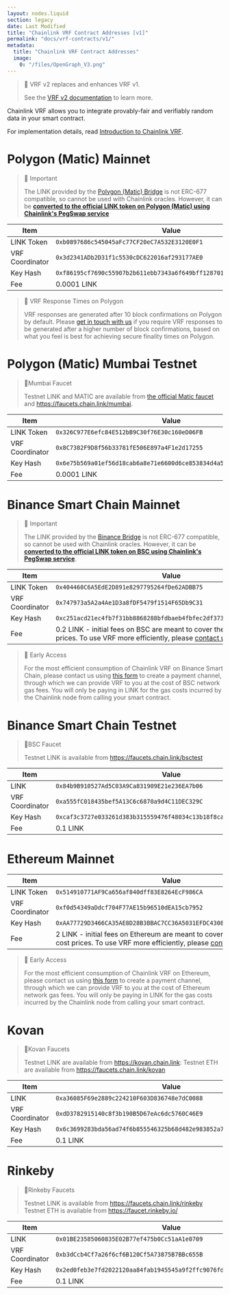 ```yaml
---
layout: nodes.liquid
section: legacy
date: Last Modified
title: "Chainlink VRF Contract Addresses [v1]"
permalink: "docs/vrf-contracts/v1/"
metadata:
  title: "Chainlink VRF Contract Addresses"
  image:
    0: "/files/OpenGraph_V3.png"
---
```


> 🚧 VRF v2 replaces and enhances VRF v1.
>
> See the [VRF v2 documentation](../) to learn more.

Chainlink VRF allows you to integrate provably-fair and verifiably random data in your smart contract.

For implementation details, read [Introduction to Chainlink VRF](../../chainlink-vrf/v1).

# Polygon (Matic) Mainnet

> 📘 Important
>
> The LINK provided by the [Polygon (Matic) Bridge](https://wallet.matic.network/bridge) is not ERC-677 compatible, so cannot be used with Chainlink oracles. However, it can be [**converted to the official LINK token on Polygon (Matic) using Chainlink's PegSwap service**](https://pegswap.chain.link/)

|Item|Value|
|---|---|
|LINK Token|`0xb0897686c545045aFc77CF20eC7A532E3120E0F1`|
|VRF Coordinator|`0x3d2341ADb2D31f1c5530cDC622016af293177AE0`|
|Key Hash|`0xf86195cf7690c55907b2b611ebb7343a6f649bff128701cc542f0569e2c549da`|
|Fee|0.0001 LINK|

> 📘 VRF Response Times on Polygon
>
> VRF responses are generated after 10 block confirmations on Polygon by default. Please [get in touch with us](https://chainlinkcommunity.typeform.com/to/OYQO67EF?page=docs-VRF) if you require VRF responses to be generated after a higher number of block confirmations, based on what you feel is best for achieving secure finality times on Polygon.

# Polygon (Matic) Mumbai Testnet

> 🚰Mumbai Faucet
>
> Testnet LINK and MATIC are available from [the official Matic faucet](https://faucet.polygon.technology/) and https://faucets.chain.link/mumbai.

|Item|Value|
|---|---|
|LINK Token|`0x326C977E6efc84E512bB9C30f76E30c160eD06FB`|
|VRF Coordinator|`0x8C7382F9D8f56b33781fE506E897a4F1e2d17255`|
|Key Hash|`0x6e75b569a01ef56d18cab6a8e71e6600d6ce853834d4a5748b720d06f878b3a4`|
|Fee|0.0001 LINK|

# Binance Smart Chain Mainnet

> 📘 Important
>
> The LINK provided by the [Binance Bridge](https://www.binance.org/en/bridge) is not ERC-677 compatible, so cannot be used with Chainlink oracles. However, it can be [**converted to the official LINK token on BSC using Chainlink's PegSwap service**](https://pegswap.chain.link/).

|Item|Value|
|---|---|
|LINK Token|`0x404460C6A5EdE2D891e8297795264fDe62ADBB75`|
|VRF Coordinator|`0x747973a5A2a4Ae1D3a8fDF5479f1514F65Db9C31`|
|Key Hash|`0xc251acd21ec4fb7f31bb8868288bfdbaeb4fbfec2df3735ddbd4f7dc8d60103c`|
|Fee|0.2 LINK - initial fees on BSC are meant to cover the highest gas cost prices. To use VRF more efficiently, please [contact us](https://chainlinkcommunity.typeform.com/to/OYQO67EF?page=docs-VRF)|

> 📘 Early Access
>
> For the most efficient consumption of Chainlink VRF on Binance Smart Chain, please contact us using [this form](https://chainlinkcommunity.typeform.com/to/OYQO67EF?page=docs-VRF) to create a payment channel, through which we can provide VRF to you at the cost of BSC network gas fees. You will only be paying in LINK for the gas costs incurred by the Chainlink node from calling your smart contract.

# Binance Smart Chain Testnet

> 🚰BSC Faucet
>
> Testnet LINK is available from https://faucets.chain.link/bsctest

|Item|Value|
|---|---|
|LINK|`0x84b9B910527Ad5C03A9Ca831909E21e236EA7b06`|
|VRF Coordinator|`0xa555fC018435bef5A13C6c6870a9d4C11DEC329C `|
|Key Hash|`0xcaf3c3727e033261d383b315559476f48034c13b18f8cafed4d871abe5049186 `|
|Fee|0.1 LINK|


# Ethereum Mainnet

|Item|Value|
|---|---|
|LINK Token|`0x514910771AF9Ca656af840dff83E8264EcF986CA`|
|VRF Coordinator|`0xf0d54349aDdcf704F77AE15b96510dEA15cb7952`|
|Key Hash|`0xAA77729D3466CA35AE8D28B3BBAC7CC36A5031EFDC430821C02BC31A238AF445`|
|Fee|2 LINK - initial fees on Ethereum are meant to cover the highest gas cost prices. To use VRF more efficiently, please [contact us](https://chainlinkcommunity.typeform.com/to/OYQO67EF?page=docs-VRF)|

> 📘 Early Access
>
> For the most efficient consumption of Chainlink VRF on Ethereum, please contact us using [this form](https://chainlinkcommunity.typeform.com/to/OYQO67EF?page=docs-VRF) to create a payment channel, through which we can provide VRF to you at the cost of Ethereum network gas fees. You will only be paying in LINK for the gas costs incurred by the Chainlink node from calling your smart contract.

# Kovan

> 🚰Kovan Faucets
>
> Testnet LINK are available from https://kovan.chain.link:
> Testnet ETH are available from https://faucets.chain.link/kovan

|Item|Value|
|---|---|
|LINK|`0xa36085F69e2889c224210F603D836748e7dC0088`|
|VRF Coordinator|`0xdD3782915140c8f3b190B5D67eAc6dc5760C46E9 `|
|Key Hash|`0x6c3699283bda56ad74f6b855546325b68d482e983852a7a82979cc4807b641f4 `|
|Fee|0.1 LINK|

# Rinkeby

> 🚰Rinkeby Faucets
>
> Testnet LINK is available from https://faucets.chain.link/rinkeby
> Testnet ETH is available from https://faucet.rinkeby.io/

|Item|Value|
|---|---|
|LINK|`0x01BE23585060835E02B77ef475b0Cc51aA1e0709`|
|VRF Coordinator|`0xb3dCcb4Cf7a26f6cf6B120Cf5A73875B7BBc655B `|
|Key Hash|`0x2ed0feb3e7fd2022120aa84fab1945545a9f2ffc9076fd6156fa96eaff4c1311 `|
|Fee|0.1 LINK|
